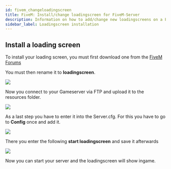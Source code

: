 ```yaml
---
id: fivem_changeloadingscreen
title: FiveM: Install/change loadingscreen for FiveM-Server
description: Information on how to add/change new loadingscreens on a FiveM server from ZAP-Hosting - ZAP-Hosting.com documentation
sidebar_label: Loadingscreen installation
---
```


## Install a loading screen

 To install your loading screen, you must first download one from the [FiveM Forums](https://forum.cfx.re/)

You must then rename it to **loadingscreen**.

![](https://screensaver01.zap-hosting.com/index.php/s/frQ8q9tMcoL22cd/preview)

Now you connect to your Gameserver via FTP and upload it to the resources folder.

![](https://screensaver01.zap-hosting.com/index.php/s/GY9KaeBJYQSaTS4/preview)

As a last step you have to enter it into the Server.cfg. For this you have to go to **Config** once and add it.

![](https://screensaver01.zap-hosting.com/index.php/s/aP9mWJwEWpZyWsT/preview)

There you enter the following **start loadingscreen** and save it afterwards

![](https://screensaver01.zap-hosting.com/index.php/s/gE52MxjbCcSnMgK/preview)

Now you can start your server and the loadingscreen will show ingame.


